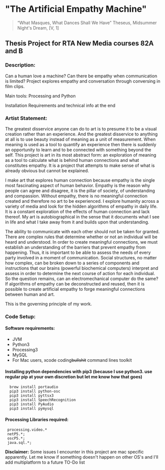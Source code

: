 # "The Artificial Empathy Machine"
> “What Masques, What Dances Shall We Have”
> Theseus, Midsummer Night's Dream, [V, 1]

## Thesis Project for RTA New Media courses 82A and B

### Description:
Can a human love a machine? Can there be empathy when communication is limited?
Project explores empathy and conversation through conversing in film clips.

Main tools: Processing and Python

Installation Requirements and technical info at the end

### Artist Statement:

The greatest disservice anyone can do to art is to presume it to be a visual creation rather than an experience. And the greatest disservice to anything at all is to use beauty instead of meaning as a unit of measurement. When meaning is used as a tool to quantify an experience then there is suddenly an opportunity to learn and to be connected with something beyond the self. This project is art in its most abstract form: an exploration of meaning as a tool to calculate what is behind human connections and what constitutes empathy. It is a project that attempts to make sense of what is already obvious but cannot be explained.

I make art that explores human connection because empathy is the single most fascinating aspect of human behavior. Empathy is the reason why people can agree and disagree, it is the pillar of society, of understanding and compassion. Without empathy, there is no meaningful connection created and therefore no art to be experienced. I explore humanity across a variety of media and look for the hidden algorithms of empathy in daily life. It is a constant exploration of the effects of human connection and lack thereof. My art is autobiographical in the sense that it documents what I see in life and what I take away from it and builds upon that understanding. 

The ability to communicate with each other should not be taken for granted. There are complex rules that determine whether or not an individual will be heard and understood. In order to create meaningful connections, we must establish an understanding of the barriers that prevent empathy from happening. Thus, it is important to be able to assess the needs of every party involved in a moment of communication. Social structures, no matter how complex, can be broken down to a series of components and instructions that our brains (powerful biochemical computers) interpret and assess in order to determine the next course of action for each individual. So the question remains, can an electromechanical computer do the same? If algorithms of empathy can be deconstructed and reused, then it is possible to create artificial empathy to forge meaningful connections between human and art. 

This is the governing principle of my work.

### Code Setup:

#### Software requirements:
  * JVM
  * Python3
  * Processing3
  * MySQL
  * For Mac users, xcode coding~~bullshit~~ command lines toolkit

#### Installing python dependencies with pip3 (because I use python3. use regular pip at your own discretion but let me know how that goes)

  ```
    brew install portaudio
    pip3 install python-osc
    pip3 install pyttsx3
    pip3 install SpeechRecognition
    pip3 install PyAudio
    pip3 install pymysql
  ```
#### Processing Libraries required:
  ```
   processing.video.*
   netP5.*;
   oscP5.*;
   java.sql.*;
 ```

**Disclaimer:** Some issues I encounter in this project are mac specific apparently. Let me know if something doesn't happen on other OS's and I'll add multiplatform to a future TO-Do list
